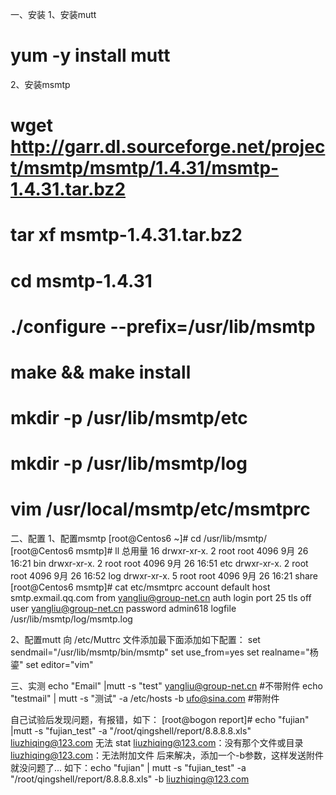 一、安装 
1、安装mutt
# yum -y install mutt

2、安装msmtp
# wget http://garr.dl.sourceforge.net/project/msmtp/msmtp/1.4.31/msmtp-1.4.31.tar.bz2
# tar xf msmtp-1.4.31.tar.bz2
# cd msmtp-1.4.31
# ./configure --prefix=/usr/lib/msmtp
# make && make install
# mkdir -p /usr/lib/msmtp/etc
# mkdir -p /usr/lib/msmtp/log
# vim /usr/local/msmtp/etc/msmtprc

二、配置
1、配置msmtp
[root@Centos6 ~]# cd /usr/lib/msmtp/
[root@Centos6 msmtp]# ll
总用量 16
drwxr-xr-x. 2 root root 4096 9月 26 16:21 bin
drwxr-xr-x. 2 root root 4096 9月 26 16:51 etc
drwxr-xr-x. 2 root root 4096 9月 26 16:52 log
drwxr-xr-x. 5 root root 4096 9月 26 16:21 share
[root@Centos6 msmtp]# cat etc/msmtprc
account default
host smtp.exmail.qq.com
from yangliu@group-net.cn
auth login
port 25
tls off
user yangliu@group-net.cn
password admin618
logfile /usr/lib/msmtp/log/msmtp.log

2、配置mutt
向 /etc/Muttrc 文件添加最下面添加如下配置：
set sendmail="/usr/lib/msmtp/bin/msmtp"
set use_from=yes
set realname="杨鎏"
set editor="vim"


三、实测
echo "Email" |mutt -s "test" yangliu@group-net.cn #不带附件
echo "testmail" | mutt -s "测试" -a /etc/hosts -b ufo@sina.com #带附件

自己试验后发现问题，有报错，如下：
[root@bogon report]# echo "fujian" |mutt -s "fujian_test" -a "/root/qingshell/report/8.8.8.8.xls" liuzhiqing@123.com
无法 stat liuzhiqing@123.com：没有那个文件或目录
liuzhiqing@123.com：无法附加文件
后来解决，添加一个-b参数，这样发送附件就没问题了...
如下：echo "fujian" | mutt -s "fujian_test" -a "/root/qingshell/report/8.8.8.8.xls" -b liuzhiqing@123.com

